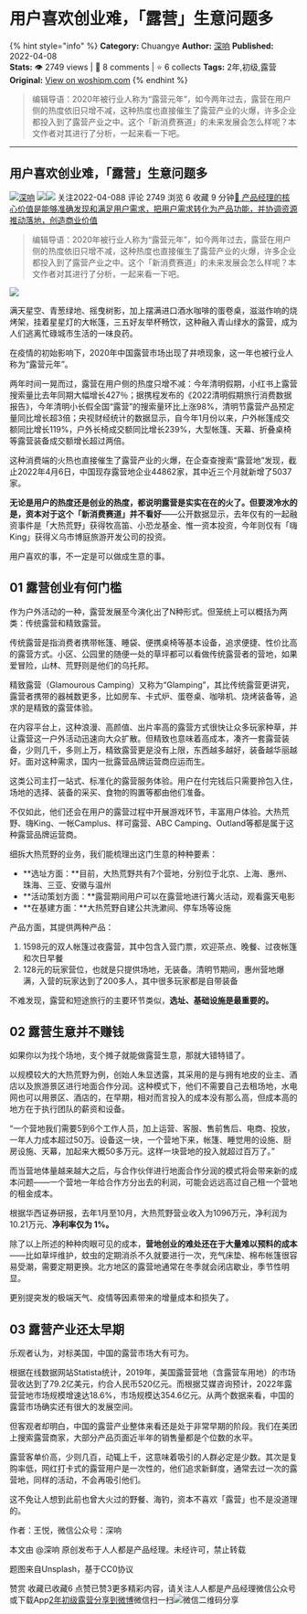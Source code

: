 # 用户喜欢创业难，「露营」生意问题多
{% hint style="info" %}
**Category:** Chuangye
**Author:** [深响](https://www.woshipm.com/u/905472)
**Published:** 2022-04-08  
**Stats:** 👁️ 2749 views | 💬 8 comments | ⭐ 6 collects
**Tags:** 2年,初级,露营
**Original:** [View on woshipm.com](https://www.woshipm.com/chuangye/5384455.html)
{% endhint %}
> 编辑导语：2020年被行业人称为“露营元年”，如今两年过去，露营在用户侧的热度依旧只增不减，这种热度也直接催生了露营产业的火爆，许多企业都投入到了露营产业之中。这个「新消费赛道」的未来发展会怎么样呢？本文作者对其进行了分析，一起来看一下吧。

---

## 用户喜欢创业难，「露营」生意问题多

[![](https://image.woshipm.com/wp-files/2019/10/u82IWtiLxNrGqG5IUUVn.png!/both/72x72)](https://www.woshipm.com/u/905472)[深响](https://www.woshipm.com/u/905472) ![](https://static.woshipm.com/tag/1122_1@2x.png)![](https://static.woshipm.com/tag/2103_1@2x.png) 关注2022-04-088 评论 2749 浏览 6 收藏 9 分钟[🔗 产品经理的核心价值是能够准确发现和满足用户需求，把用户需求转化为产品功能，并协调资源推动落地，创造商业价值](https://ke.qidianla.com/courses/90pm)

> 编辑导语：2020年被行业人称为“露营元年”，如今两年过去，露营在用户侧的热度依旧只增不减，这种热度也直接催生了露营产业的火爆，许多企业都投入到了露营产业之中。这个「新消费赛道」的未来发展会怎么样呢？本文作者对其进行了分析，一起来看一下吧。

![](https://image.woshipm.com/wp-files/2022/04/KRiVyYxMwYOQuYmIXHRA.jpg)

满天星空、青葱绿地、摇曳树影，加上摆满进口酒水咖啡的蛋卷桌，滋滋作响的烧烤架，挂着星星灯的大帐篷，三五好友举杯畅饮，这种融入青山绿水的露营，成为人们逃离忙碌城市生活的一味良药。

在疫情的初始影响下，2020年中国露营市场出现了井喷现象，这一年也被行业人称为“露营元年”。

两年时间一晃而过，露营在用户侧的热度只增不减：今年清明假期，小红书上露营搜索量比去年同期大幅增长427％；据携程发布的《2022清明假期旅行消费数据报告》，今年清明小长假全国“露营”的搜索量环比上涨98%，清明节露营产品预定量同比增长超3倍；央视财经统计的数据显示，自今年1月份以来，户外帐篷成交额同比增长119%，户外长椅成交额同比增长239%，大型帐篷、天幕、折叠桌椅等露营装备成交额增长超过两倍。

这种消费端的火热也直接催生了露营产业的火爆，在企查查搜索“露营地”发现，截止2022年4月6日，中国现存露营地企业44862家，其中近三个月就新增了5037家。

**无论是用户的热度还是创业的热度，都说明露营是实实在在的火了。但要泼冷水的是，资本对于这个「新消费赛道」并不看好**——公开数据显示，去年仅有的一起融资事件是「大热荒野」获得牧高笛、小恐龙基金、惟一资本投资，今年则仅有「嗨King」获得义乌市博庭旅游开发公司的投资。

用户喜欢的事，不一定是可以做成生意的事。

## 01 露营创业有何门槛

作为户外活动的一种，露营发展至今演化出了N种形式。但笼统上可以概括为两类：传统露营和精致露营。

传统露营是指消费者携带帐篷、睡袋、便携桌椅等基本设备，追求便捷、性价比高的露营方式。小区、公园里的随便一处的草坪都可以看做传统露营者的营地，如果爱冒险，山林、荒野则是他们的乌托邦。

精致露营（Glamourous Camping）又称为“Glamping”，其比传统露营更讲究，露营者携带的器械数更多，比如房车、卡式炉、蛋卷桌、咖啡机、烧烤装备等，追求的是精致的露营体验。

在内容平台上，这种浪漫、高颜值、出片率高的露营方式很快让众多玩家种草，并让露营这一户外活动迅速向大众扩散。但精致也意味着高成本，凑齐一套露营装备，少则几千，多则上万，精致露营更是没有上限，东西越多越好，装备越华丽越好。面对这种需求，国内一批露营品牌运营商应运而生。

这类公司主打一站式、标准化的露营服务体验。用户在付完钱后只需要拎包入住，场地的选择、装备的采买、食物的购置等都由他们准备。

不仅如此，他们还会在用户的露营过程中开展游戏环节，丰富用户体验。大热荒野、嗨King、一帐Camplus、样可露营、ABC Camping、Outland等都是属于这种露营品牌运营商。

细拆大热荒野的业务，我们能梳理出这门生意的种种要素：

*   **选址方面：**目前，大热荒野共有7个营地，分别位于北京、上海、惠州、珠海、三亚、安徽与温州
*   **活动策划方面：**露营期间用户可以在露营地进行篝火活动，观看露天电影
*   **在基建方面：**大热荒野自建公共洗漱间、停车场等设施

产品方面，其提供两种产品：

1.  1598元的双人帐篷过夜露营，其中包含入营门票，欢迎茶点、晚餐、过夜帐篷和次日早餐
2.  128元的玩家营位，也就是只提供场地，无装备。清明节期间，惠州营地爆满，入营的玩家达到了200多人，其中很多玩家都是自带装备

不难发现，露营和短途旅行的主要环节类似，**选址、基础设施是最重要的。**

## 02 露营生意并不赚钱

如果你以为找个场地，支个摊子就能做露营生意，那就大错特错了。

以规模较大的大热荒野为例，创始人朱显透露，其采用的是与拥有地皮的业主、酒店以及旅游景区进行地面合作分润。这种模式下，他们不需要自己去租场地，水电网也可以用景区、酒店的，在早期，相对而言投入的成本没有那么高，但成本高的地方在于执行团队的薪资和设备。

“一个营地我们需要5到6个工作人员，加上运营、客服、售前售后、电商、投放，一年人力成本超过50万。设备这一块，一个营地下来，帐篷、睡觉用的设施、厨房设施、天幕，加起来大概50多万元。这样一块营地的投入就超过百万了。”

而当营地体量越来越大之后，与合作伙伴进行地面合作分润的模式将会带来新的成本问题——一个营地一年给合作方分出去的利润，可能会远远高过自己租一个营地的租金成本。

根据华西证券研报，去年1月至10月，大热荒野营业收入为1096万元，净利润为10.21万元、**净利率仅为 1%。**

除了以上所述的种种肉眼可见的成本，**营地创业的难处还在于大量难以预料的成本**——比如草坪维护，蚊虫的定期消杀不久就要进行一次，充气床垫、棉布帐篷很容易受潮，需要定期更换。北方地区的露营地通常在冬季就会闭店歇业，季节性明显。

更别提突发的极端天气、疫情等因素带来的增量成本和损失了。

## 03 露营产业还太早期

乐观者认为，对标美国，中国的露营市场大有可为。

根据在线数据网站Statista统计，2019年，美国露营营地（含露营车用地）的市场营收达到了79.2亿美元，约合人民币520亿元。而根据艾媒咨询预计，2022年露营营地市场规模增速达18.6%，市场规模达354.6亿元。从两个数据来看，中国的露营市场确实还有很大的发展空间。

但客观者却明白，中国的露营产业整体来看还是处于非常早期的阶段。我们在美团上搜索露营商家，大部分产品页面近半年的销售量都是个位数的水平。

露营客单价高，少则几百，动辄上千，这意味着吸引的人群必定是少数。其次是复购率低，网红打卡式的露营用户是一次性的，他们追求新鲜度，通常去过一次的露营地，同样的活动，不会再吸引他们。

这不免让人想到此前也曾大火过的野餐、海钓，资本不喜欢「露营」也不是没道理的。

作者：王悦，微信公众号：深响

本文由 @深响 原创发布于人人都是产品经理。未经许可，禁止转载

题图来自Unsplash，基于CC0协议

赞赏 收藏已收藏6 点赞已赞3更多精彩内容，请关注人人都是产品经理微信公众号或下载App[2年](https://www.woshipm.com/tag/2%e5%b9%b4)[初级](https://www.woshipm.com/tag/%e5%88%9d%e7%ba%a7)[露营](https://www.woshipm.com/tag/%e9%9c%b2%e8%90%a5)[分享到微博](https://service.weibo.com/share/share.php?appkey=2775287854&title=用户喜欢创业难，「露营」生意问题多&url=https://www.woshipm.com/chuangye/5384455.html&pic=https://image.woshipm.com/wp-files/2022/04/KRiVyYxMwYOQuYmIXHRA.jpg)微信扫一扫![微信二维码](https://api.pwmqr.com/qrcode/create/?url=https://www.woshipm.com/chuangye/5384455.html)分享